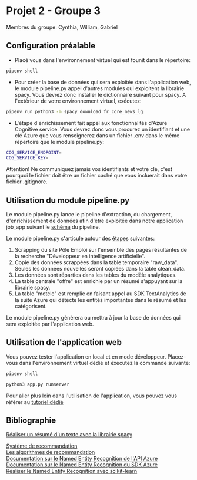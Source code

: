 # Projet 2 - Groupe 3

Membres du groupe: Cynthia, William, Gabriel

## Configuration préalable

* Placé vous dans l'environnement virtuel qui est founit dans le répertoire:

```bash
pipenv shell
```

* Pour créer la base de données qui sera exploitée dans l'application web, le module pipeline.py appel d'autres modules qui exploitent la librairie spacy. Vous devrez donc installer le dictionnaire suivant pour spacy. A l'extérieur de votre environnement virtuel, exécutez:

```bash
pipenv run python3 -m spacy download fr_core_news_lg
```

* L'étape d'enrichissement fait appel aux fonctionnalités d'Azure Cognitive service. Vous devrez donc vous procurez un identifiant et une clé Azure que vous renseignerez dans un fichier .env dans le même répertoire que le module pipeline.py:

```bash
COG_SERVICE_ENDPOINT=
COG_SERVICE_KEY= 
```
Attention! Ne communiquez jamais vos identifiants et votre clé, c'est pourquoi le fichier doit être un fichier caché que vous incluerait dans votre fichier .gitignore.

## Utilisation du module pipeline.py

Le module pipeline.py lance le pipeline d'extraction, du chargement, d'enrichissement de données afin d'être exploitée dans notre application job_app suivant le [schéma](../docs/PipelineProjet2-Groupe3.jpg) du pipeline.

Le module pipeline.py s'articule autour des [étapes](../docs/database_projet_2.jpg) suivantes:  
1. Scrapping du site Pôle Emploi sur l'ensemble des pages résultantes de la recherche "Développeur en intelligence artificielle".
2. Copie des données scrappées dans la table temporaire "raw_data". Seules les données nouvelles seront copiées dans la table clean_data.
3. Les données sont réparties dans les tables du modèle analytiques.
4. La table centrale "offre" est enrichie par un résumé s'appuyant sur la librairie spacy.
5. La table "motcle" est remplie en faisant appel au SDK TextAnalytics de la suite Azure qui détecte les entités importantes dans le résumé et les catégorisent.

Le module pipeline.py générera ou mettra à jour la base de données qui sera exploitée par l'application web.

## Utilisation de l'application web


Vous pouvez tester l'application en local et en mode développeur. Placez-vous dans l'environnement virtuel dédié et éxecutez la commande suivante:

```bash
pipenv shell
```

```bash
python3 app.py runserver
```

Pour aller plus loin dans l'utilisation de l'application, vous pouvez vous référer au [tutoriel dédié](../docs/Guide_utilisateur_OpenAI.pdf)

## Bibliographie

[Réaliser un résumé d'un texte avec la librairie spacy](https://www.numpyninja.com/post/text-summarization-through-use-of-spacy-library#:~:text=Steps%20to%20Text%20Summarization%3A&text=Now%20lets%20see%20how%20to,library%20%2C%20also%20import%20stop%20words.&text=Import%20punctuation%20marks%20from%20string,next%20line%20tag%20in%20it.&text=Store%20a%20text%20in%20variable,need%20to%20summarise%20the%20text.)

[Système de recommandation](https://larevueia.fr/le-machine-learning-pour-les-systemes-de-recommandations/)  
[Les algorithmes de recommandation](https://blog.octo.com/introduction-aux-algorithmes-de-recommandation-lexemple-des-articles-du-blog-octo/)  
[Documentation sur le Named Entity Recognition de l'API Azure](https://docs.microsoft.com/en-us/python/api/azure-ai-textanalytics/azure.ai.textanalytics.textanalyticsclient?view=azure-python#detect-language-documents----kwargs-)  
[Documentation sur le Named Entity Recognition du SDK Azure](https://docs.microsoft.com/en-us/azure/cognitive-services/language-service/named-entity-recognition/overview)  
[Réaliser le  Named Entity Recognition avec scikit-learn](https://towardsdatascience.com/named-entity-recognition-and-classification-with-scikit-learn-f05)

